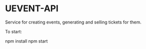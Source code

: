 # UEVENT-API

Service for creating events, generating and selling tickets for them.

To start:

npm install
npm start
